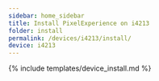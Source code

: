 ```yaml
---
sidebar: home_sidebar
title: Install PixelExperience on i4213
folder: install
permalink: /devices/i4213/install/
device: i4213
---
```

{% include templates/device_install.md %}
